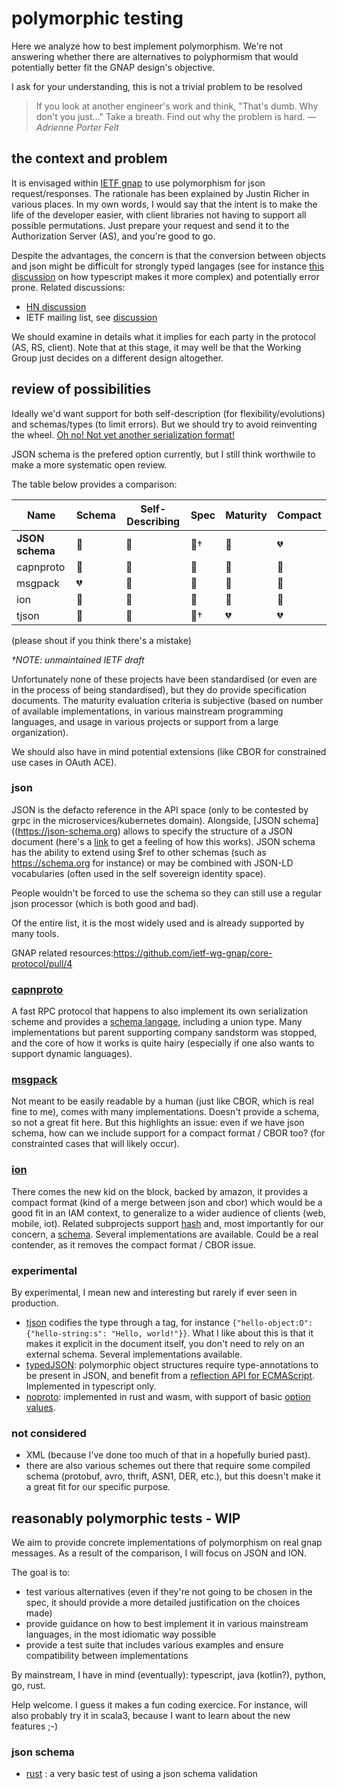 # polymorphic testing 
Here we analyze how to best implement polymorphism. We're not answering whether there are alternatives to polyphormism that would potentially better fit the GNAP design's objective. 

I ask for your understanding, this is not a trivial problem to be resolved

> If you look at another engineer's work and think, "That's dumb. Why don't you just..." Take a breath. Find out why the problem is hard. _—Adrienne Porter Felt_

## the context and problem
It is envisaged within [IETF gnap](https://tools.ietf.org/id/draft-ietf-gnap-core-protocol-00.html) to use polymorphism for json request/responses.
The rationale has been explained by Justin Richer in various places. In my own words, I would say that the intent is to make the life of the developer easier, with client libraries not having to support all possible permutations. Just prepare your request and send it to the Authorization Server (AS), and you're good to go. 

Despite the advantages, the concern is that the conversion between objects and json might be difficult for strongly typed langages (see for instance [this discussion](https://medium.com/@aems/one-mans-struggle-with-typescript-class-serialization-478d4bbb5826) on how typescript makes it more complex) and potentially error prone.
Related discussions: 
- [HN discussion](https://news.ycombinator.com/item?id=24855750)
- IETF mailing list, see [discussion](https://mailarchive.ietf.org/arch/msg/txauth/0RRynhG7hwxpE341K-gSZhRXPIo/)

We should examine in details what it implies for each party in the protocol (AS, RS, client).
Note that at this stage, it may well be that the Working Group just decides on a different design altogether.

## review of possibilities

Ideally we'd want support for both self-description (for flexibility/evolutions) and schemas/types (to limit errors). But we should try to avoid reinventing the wheel. [Oh no! Not yet another serialization format!](https://scottlocklin.wordpress.com/2017/04/02/please-stop-writing-new-serialization-protocols/) 

JSON schema is the prefered option currently, but I still think worthwile to make a more systematic open review. 

The table below provides a comparison:

| Name             | Schema          | Self-Describing  | Spec               | Maturity        | Compact         |
|------------------|-----------------|------------------|--------------------|-----------------|-----------------|
| **JSON schema**  | :green_heart:   | :green_heart:    | :yellow_heart:†    | :green_heart:   | :broken_heart:  |
| capnproto        | :green_heart:   | :green_heart:    | :yellow_heart:     | :yellow_heart:  | :green_heart:   |
| msgpack          | :broken_heart:  | :green_heart:    | :yellow_heart:     | :green_heart:   | :green_heart:   |
| ion              | :green_heart:   | :green_heart:    | :yellow_heart:     | :green_heart:   | :green_heart:   |
| tjson            | :green_heart:   | :green_heart:    | :yellow_heart:†    | :broken_heart:  | :broken_heart:  |
(please shout if you think there's a mistake)

*†NOTE: unmaintained IETF draft*

Unfortunately none of these projects have been standardised (or even are in the process of being standardised), but they do provide specification documents.
The maturity evaluation criteria is subjective (based on number of available implementations, in various mainstream programming languages, and usage in various projects or support from a large organization). 

We should also have in mind potential extensions (like CBOR for constrained use cases in OAuth ACE).

### json
JSON is the defacto reference in the API space (only to be contested by grpc in the microservices/kubernetes domain). Alongside, [JSON schema]((https://json-schema.org) allows to specify the structure of a JSON document (here's a [link](https://json-schema.org/understanding-json-schema/reference/object.html#properties) to get a feeling of how this works). 
JSON schema has the ability to extend using $ref to other schemas (such as https://schema.org for instance) or may be combined with JSON-LD vocabularies (often used in the self sovereign identity space). 

People wouldn't be forced to use the schema so they can still use a regular json processor (which is both good and bad).

Of the entire list, it is the most widely used and is already supported by many tools. 

GNAP related resources:https://github.com/ietf-wg-gnap/core-protocol/pull/4

### [capnproto](https://capnproto.org/)
A fast RPC protocol that happens to also implement its own serialization scheme and provides a [schema langage](https://capnproto.org/language.html), including a union type. Many implementations but parent supporting company sandstorm was stopped, and the core of how it works is quite hairy (especially if one also wants to support dynamic languages).

### [msgpack](https://msgpack.org/)
Not meant to be easily readable by a human (just like CBOR, which is real fine to me), comes with many implementations. Doesn't provide a schema, so not a great fit here. 
But this highlights an issue: even if we have json schema, how can we include support for a compact format / CBOR too? (for constrainted cases that will likely occur).

### [ion](http://amzn.github.io/ion-docs/)
There comes the new kid on the block, backed by amazon, it provides a compact format (kind of a merge between json and cbor) which would be a good fit in an IAM context, to generalize to a wider audience of clients (web, mobile, iot). Related subprojects support [hash](https://amzn.github.io/ion-hash/) and, most importantly for our concern, a [schema](https://amzn.github.io/ion-schema/). Several implementations are available. 
Could be a real contender, as it removes the compact format / CBOR issue.

### experimental
By experimental, I mean new and interesting but rarely if ever seen in production. 

- [tjson](http://tjson.org) codifies the type through a tag, for instance `{"hello-object:O": {"hello-string:s": "Hello, world!"}}`. What I like about this is that it makes it explicit in the document itself, you don't need to rely on an external schema. Several implementations available.
- [typedJSON](https://github.com/JohnWeisz/TypedJSON): polymorphic object structures require type-annotations to be present in JSON, and benefit from a [reflection API for ECMAScript](https://github.com/rbuckton/reflect-metadata). Implemented in typescript only.
- [noproto](https://github.com/ClickSimply/NoProto): implemented in rust and wasm, with support of basic [option values](https://docs.rs/no_proto/0.1.2/no_proto/format/index.html#option-scalar).

### not considered
- XML (because I've done too much of that in a hopefully buried past).
- there are also various schemes out there that require some compiled schema (protobuf, avro, thrift, ASN1, DER, etc.), but this doesn't make it a great fit for our specific purpose.

## reasonably polymorphic tests - WIP 
We aim to provide concrete implementations of polymorphism on real gnap messages. As a result of the comparison, I will focus on JSON and ION.

The goal is to:
- test various alternatives (even if they're not going to be chosen in the spec, it should provide a more detailed justification on the choices made)
- provide guidance on how to best implement it in various mainstream languages, in the most idiomatic way possible 
- provide a test suite that includes various examples and ensure compatibility between implementations

By mainstream, I have in mind (eventually): typescript, java (kotlin?), python, go, rust. 

Help welcome. I guess it makes a fun coding exercice. For instance, will also probably try it in scala3, because I want to learn about the new features ;-)

### json schema
- [rust](https://github.com/fimbault/test_gnap_schema) : a very basic test of using a json schema validation
